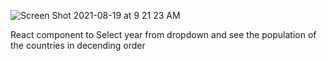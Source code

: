 
![Screen Shot 2021-08-19 at 9 21 23 AM](https://user-images.githubusercontent.com/33008095/130005503-5eb6eb90-53b8-433b-bf61-5418aca31407.png)

React component to Select year from dropdown and see the population of the countries in decending order
